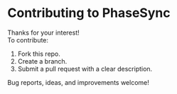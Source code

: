 # Contributing to PhaseSync

Thanks for your interest!  
To contribute:
1. Fork this repo.
2. Create a branch.
3. Submit a pull request with a clear description.

Bug reports, ideas, and improvements welcome!
